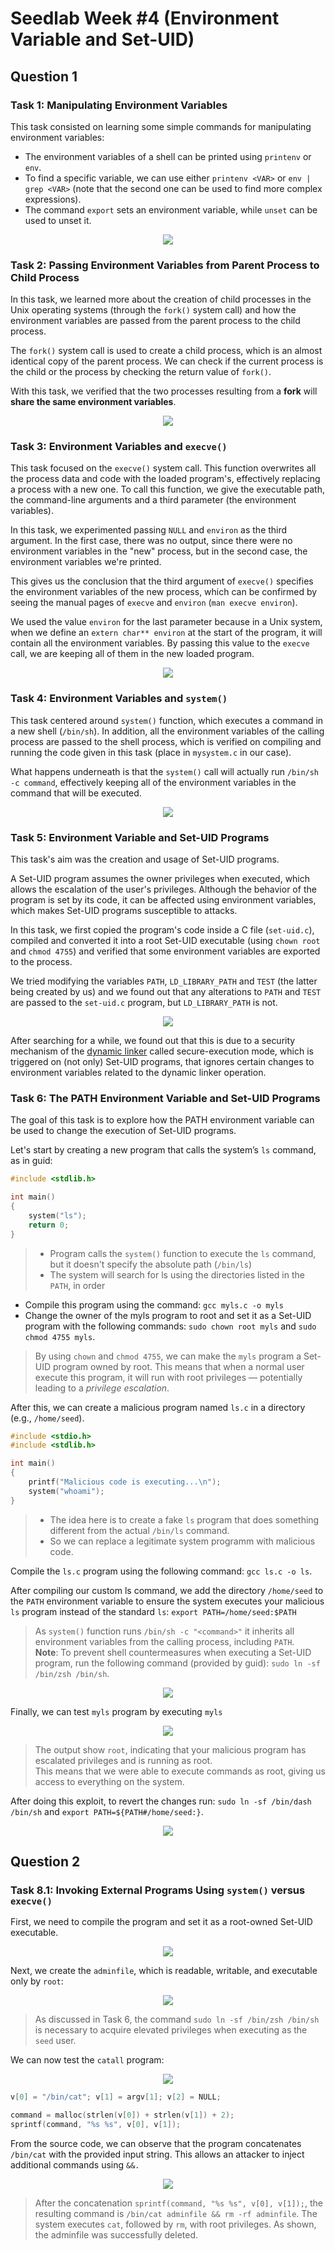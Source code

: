 # Seedlab Week #4 (Environment Variable and Set-UID)



<!-- 
## Task 1

* `printenv` or `env` show all Env. Veriables
* `printenv PWD` or `env | grep PWD` prints PWD variable
* `export PWD=/home/seed` / `unset PWD` - sets or unset variable PWD

## Task 2

* `env` variables are equal for parent process and for child process when use `fork()` function.

## Task 3

### Task 3.1

```c
execve("/usr/bin/env", argv, environ);  
```

* returns `NULL`

```c
int execve(const char *filename, char *const argv[], char *const envp[]);

extern char **environ;  # Env Veriables are not passed as a argument. 
```

### Task 3.2

```c
execve("/usr/bin/env", argv, environ);  
```

Env. Veriable are printed.

### Task 3.3

The Env Veriables must be explicetly passed.

---

Brief explanation:

* `fork()` is used to create a new process, which is a **copy of the calling** (parent) process.
* `execve()` is used to **replace the current process** with a new program.

---

## Task 4

The `system()` executes `/bin/sh -c command`. It use `execl()` to use `/bin/sh` calls `execve` passing env.var. array.

```c
# prints all env.vars.

#include <stdio.h>
#include <stdlib.h>
int main()
{   
    system("/usr/bin/env");
    return 0 ;
}
```

## Task 5

The `Set-UID` programms gain owner’s privilege (e.g. if program's owner is `root`, when anyone runs this program, the program gains the root’s privileges during its execution).

```c
#include <stdio.h>
#include <stdlib.h>

extern char **environ;

int main()
{
    int i = 0;
    while (environ[i] != NULL) {
        printf("%s\n", environ[i]);
        i++;
    }
}
```

Compile and add set ownership to `root` and make it `Set-UID` programm.

```bash
sudo chown root foo
sudo chmod 4755 foo
```

```bash
[09/29/24]seed@VM:~/.../Labsetup$ printenv PATH
/usr/local/sbin:/usr/local/bin:/usr/sbin:/usr/bin:/sbin:/bin:/usr/games:/usr/local/games:/snap/bin:.:.
[09/29/24]seed@VM:~/.../Labsetup$ printenv LD_LIBRARY_PATH
[09/29/24]seed@VM:~/.../Labsetup$
[09/29/24]seed@VM:~/.../Labsetup$ export FEUP=leic
[09/29/24]seed@VM:~/.../Labsetup$ printenv FEUP
leic
```

```bash
[09/29/24]seed@VM:~/.../Labsetup$ foo | grep PATH
WINDOWPATH=2
PATH=/usr/local/sbin:/usr/local/bin:/usr/sbin:/usr/bin:/sbin:/bin:/usr/games:/usr/local/games:/snap/bin:.:.
[09/29/24]seed@VM:~/.../Labsetup$ foo | grep FEUP
FEUP=leic
[09/29/24]seed@VM:~/.../Labsetup$ foo | grep LD_LIBRARY_PATH
[09/29/24]seed@VM:~/.../Labsetup$   # isso e estranho
``` -->

## Question 1

<!--

- Obtain env variables using "printenv" and "env"
- Set and unset variables with `export` and `unset`

- Create child process with fork
- Child and parent processes have same env variables

- Replace process with `execve`
- Replaced process will only have the env variables if `environ` is passed to it -> `environ` is an array with the env variables

- `system` creates a shell and executes a command, passing the env variables automatically

- Set-UID program assumes the owner privileges can be created with `chmod` and `chown`
- Their behavior can be affected by other users, e.g. with environment variables

-->

### Task 1: Manipulating Environment Variables

This task consisted on learning some simple commands for manipulating environment variables:

- The environment variables of a shell can be printed using `printenv` or `env`.
- To find a specific variable, we can use either `printenv <VAR>` or `env | grep <VAR>` (note that the second one can be used to find more complex expressions).
- The command `export` sets an environment variable, while `unset` can be used to unset it.

<p align="center" justify="center">
  <img src="./assets/logbook_4/task1.png"/>
</p>

### Task 2: Passing Environment Variables from Parent Process to Child Process

In this task, we learned more about the creation of child processes in the Unix operating systems (through the `fork()` system call) and how the environment variables are passed from the parent process to the child process.

The `fork()` system call is used to create a child process, which is an almost identical copy of the parent process. We can check if the current process is the child or the process by checking the return value of `fork()`. 

With this task, we verified that the two processes resulting from a **fork** will **share the same environment variables**.

<p align="center" justify="center">
  <img src="./assets/logbook_4/task2.png"/>
</p>

### Task 3: Environment Variables and `execve()`

This task focused on the `execve()` system call. This function overwrites all the process data and code with the loaded program's, effectively replacing a process with a new one. To call this function, we give the executable path, the command-line arguments and a third parameter (the environment variables). 

In this task, we experimented passing `NULL` and `environ` as the third argument. In the first case, there was no output, since there were no environment variables in the "new" process, but in the second case, the environment variables we're printed. 

This gives us the conclusion that the third argument of `execve()` specifies the environment variables of the new process, which can be confirmed by seeing the manual pages of `execve` and `environ` (`man execve environ`).

We used the value `environ` for the last parameter because in a Unix system, when we define an `extern char** environ` at the start of the program, it will contain all the environment variables. By passing this value to the `execve` call, we are keeping all of them in the new loaded program.

<p align="center" justify="center">
  <img src="./assets/logbook_4/task3.png"/>
</p>

### Task 4: Environment Variables and `system()`

This task centered around `system()` function, which executes a command in a new shell (`/bin/sh`). In addition, all the environment variables of the calling process are passed to the shell process, which is verified on compiling and running the code given in this task (place in `mysystem.c` in our case).

What happens underneath is that the `system()` call will actually run `/bin/sh -c command`, effectively keeping all of the environment variables in the command that will be executed.

<p align="center" justify="center">
  <img src="./assets/logbook_4/task4.png"/>
</p>

### Task 5: Environment Variable and Set-UID Programs

This task's aim was the creation and usage of Set-UID programs.

A Set-UID program assumes the owner privileges when executed, which allows the escalation of the user's privileges. Although the behavior of the program is set by its code, it can be affected using environment variables, which makes Set-UID programs susceptible to attacks.

In this task, we first copied the program's code inside a C file (`set-uid.c`), compiled and converted it into a root Set-UID executable (using `chown root` and `chmod 4755`) and verified that some environment variables are exported to the process. 

We tried modifying the variables `PATH`, `LD_LIBRARY_PATH` and `TEST` (the latter being created by us) and we found out that any alterations to `PATH` and `TEST` are passed to the `set-uid.c` program, but `LD_LIBRARY_PATH` is not. 

<p align="center" justify="center">
  <img src="./assets/logbook_4/task5.png"/>
</p>

After searching for a while, we found out that this is due to a security mechanism of the [dynamic linker](https://man7.org/linux/man-pages/man8/ld.so.8.html) called secure-execution mode, which is triggered on (not only) Set-UID programs, that ignores certain changes to environment variables related to the dynamic linker operation.

### Task 6: The PATH Environment Variable and Set-UID Programs

The goal of this task is to explore how the PATH environment variable can be used to change the execution of Set-UID programs. 

Let's start by creating a new program that calls the system’s `ls` command, as in guid:
```c
#include <stdlib.h>

int main()
{
    system("ls");
    return 0;
}
```
> - Program calls the `system()` function to execute the `ls` command, but it doesn't specify the absolute path (`/bin/ls`)  
> - The system will search for ls using the directories listed in the `PATH`, in order

* Compile this program using the command: `gcc myls.c -o myls`
* Change the owner of the myls program to root and set it as a Set-UID program with the following commands: `sudo chown root myls` and `sudo chmod 4755 myls`.

> By using `chown` and `chmod 4755`, we can make the `myls` program a Set-UID program owned by root. This means that when a normal user execute this program, it will run with root privileges — potentially leading to a *privilege escalation*.

After this, we can create a malicious program named `ls.c` in a directory (e.g., `/home/seed`). 

```c
#include <stdio.h>
#include <stdlib.h>

int main()
{
    printf("Malicious code is executing...\n");
    system("whoami");
}
```
> - The idea here is to create a fake `ls` program that does something different from the actual `/bin/ls` command.
> - So we can replace a legitimate system programm with malicious code.
> 
Compile the `ls.c` program using the following command: `gcc ls.c -o ls`.

After compiling our custom ls command, we add the directory `/home/seed` to the `PATH` environment variable to ensure the system executes your malicious `ls` program instead of the standard `ls`: `export PATH=/home/seed:$PATH`
> As `system()` function runs `/bin/sh -c "<command>"` it inherits all environment variables from the calling process, including `PATH`.  
> **Note**: To prevent shell countermeasures when executing a Set-UID program, run the following command (provided by guid): `sudo ln -sf /bin/zsh /bin/sh`.

<p align="center" justify="center">
  <img src="./assets/logbook_4/myls.png"/>
</p>

Finally, we can test `myls` program by executing `myls`

<p align="center" justify="center">
  <img src="./assets/logbook_4/run_myls.png"/>
</p>

> The output show `root`, indicating that your malicious program has escalated privileges and is running as root.  
> This means that we were able to execute commands as root, giving us access to everything on the system.

After doing this exploit, to revert the changes run: `sudo ln -sf /bin/dash /bin/sh` and `export PATH=${PATH#/home/seed:}`.

<p align="center" justify="center">
  <img src="./assets/logbook_4/revert_changes.png"/>
</p>


<!-- ## Task 7

### Task 7.1
`mylib.c`:
```c
#include <stdio.h>
void sleep (int s)
{
  printf("I am not sleeping!\n");
}
```
```bash
gcc -fPIC -g -c mylib.c                       # Compile mylib.c into an object file.
gcc -shared -o libmylib.so.1.0.1 mylib.o -lc  # Link the object file into a shared library
export LD_PRELOAD=./libmylib.so.1.0.1
```

* `-shared`: Tells the compiler to produce a shared object (dynamic library).
* `-o libmylib.so.1.0.1`: Specifies the output file, which is the shared library named libmylib.so.1.0.1.
* `mylib.o`: This is the object file from the previous step.
* `-lc`: Links against the C standard library (libc). The -l flag tells the compiler to link with a library, and c specifies libc.
* `export LD_PRELOAD=./libmylib.so.1.0.1`: This tells the system to load libmylib.so.1.0.1 before any other libraries when running a program.

### Task 7.2

* normal user: 
```bash
[09/30/24]seed@VM:~/.../code$ myprog
I am not sleeping!
```
* normal user, but Set-UID:
```bash
[09/30/24]seed@VM:~/.../code$ myprog    # sleep 1 second
[09/30/24]seed@VM:~/.../code$
```
> because a normal user cannot override standard library functions in a Set-UID program.

* as root:
```bash
[09/30/24]seed@VM:~/.../code$ sudo su
root@VM:/home/seed/Desktop/week_4/Labsetup/code# export LD_PRELOAD=./libmylib.so.1.0.1
root@VM:/home/seed/Desktop/week_4/Labsetup/code# ./myprog 
I am not sleeping!
root@VM:/home/seed/Desktop/week_4/Labsetup/code# 
```
* user1 case:
system ignores the LD_PRELOAD, so it sleep 1 second. -->

## Question 2

### Task 8.1: Invoking External Programs Using `system()` versus `execve()`

First, we need to compile the program and set it as a root-owned Set-UID executable.

<p align="center" justify="center">
  <img src="./assets/logbook_4/set_catall.png"/>
</p>

Next, we create the `adminfile`, which is readable, writable, and executable only by `root`:

<p align="center" justify="center">
  <img src="./assets/logbook_4/adminfile.png"/>
</p>

> As discussed in Task 6, the command `sudo ln -sf /bin/zsh /bin/sh` is necessary to acquire elevated privileges when executing as the `seed` user.

We can now test the `catall` program:

<p align="center" justify="center">
  <img src="./assets/logbook_4/runcatall.png"/>
</p>

```c
v[0] = "/bin/cat"; v[1] = argv[1]; v[2] = NULL;

command = malloc(strlen(v[0]) + strlen(v[1]) + 2);
sprintf(command, "%s %s", v[0], v[1]);
```

From the source code, we can observe that the program concatenates `/bin/cat` with the provided input string. This allows an attacker to inject additional commands using `&&.`

<p align="center" justify="center">
  <img src="./assets/logbook_4/delete_lazy.png"/>
</p>

> After the concatenation `sprintf(command, "%s %s", v[0], v[1]);`, the resulting command is `/bin/cat adminfile && rm -rf adminfile`. The system executes `cat`, followed by `rm`, with root privileges. As shown, the adminfile was successfully deleted.